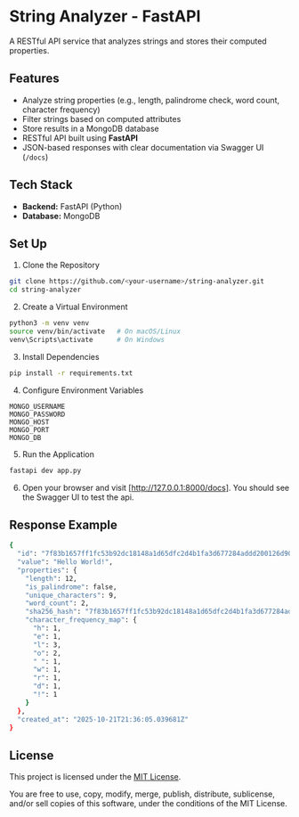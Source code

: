 # String Analyzer - FastAPI

A RESTful API service that analyzes strings and stores their computed properties.

## Features

- Analyze string properties (e.g., length, palindrome check, word count, character frequency)
- Filter strings based on computed attributes
- Store results in a MongoDB database
- RESTful API built using **FastAPI**
- JSON-based responses with clear documentation via Swagger UI (`/docs`)

## Tech Stack

- **Backend:** FastAPI (Python)
- **Database:** MongoDB

## Set Up

1. Clone the Repository

```bash
git clone https://github.com/<your-username>/string-analyzer.git
cd string-analyzer
```

2. Create a Virtual Environment

```bash
python3 -m venv venv
source venv/bin/activate   # On macOS/Linux
venv\Scripts\activate      # On Windows
```

3. Install Dependencies

```bash
pip install -r requirements.txt
```

4. Configure Environment Variables

```.env
MONGO_USERNAME
MONGO_PASSWORD
MONGO_HOST
MONGO_PORT
MONGO_DB
```

5. Run the Application

```bash
fastapi dev app.py
```

6. Open your browser and visit [http://127.0.0.1:8000/docs]. You should see the Swagger UI to test the api.

## Response Example

```bash
{
  "id": "7f83b1657ff1fc53b92dc18148a1d65dfc2d4b1fa3d677284addd200126d9069",
  "value": "Hello World!",
  "properties": {
    "length": 12,
    "is_palindrome": false,
    "unique_characters": 9,
    "word_count": 2,
    "sha256_hash": "7f83b1657ff1fc53b92dc18148a1d65dfc2d4b1fa3d677284addd200126d9069",
    "character_frequency_map": {
      "h": 1,
      "e": 1,
      "l": 3,
      "o": 2,
      " ": 1,
      "w": 1,
      "r": 1,
      "d": 1,
      "!": 1
    }
  },
  "created_at": "2025-10-21T21:36:05.039681Z"
}
```

## License

This project is licensed under the [MIT License](LICENSE).

You are free to use, copy, modify, merge, publish, distribute, sublicense, and/or sell copies of this software, under the conditions of the MIT License.
